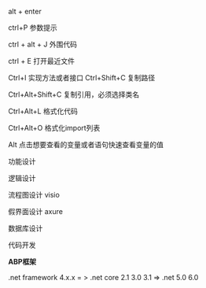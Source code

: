 alt + enter

ctrl+P 参数提示

ctrl + alt + J 外围代码

ctrl + E 打开最近文件

Ctrl+I 实现方法或者接口
Ctrl+Shift+C 复制路径

Ctrl+Alt+Shift+C 复制引用，必须选择类名

Ctrl+Alt+L 格式化代码

Ctrl+Alt+O 格式化import列表

Alt 点击想要查看的变量或者语句快速查看变量的值





功能设计

逻辑设计

流程图设计 visio

假界面设计 axure

数据库设计 

代码开发



**ABP框架**





.net framework 4.x.x  = > .net core 2.1 3.0 3.1 => .net 5.0 6.0 